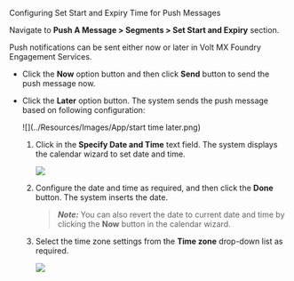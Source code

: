                             

Configuring Set Start and Expiry Time for Push Messages

Navigate to **Push A Message > Segments > Set Start and Expiry** section.

Push notifications can be sent either now or later in Volt MX Foundry Engagement Services.

*   Click the **Now** option button and then click **Send** button to send the push message now.

*   Click the **Later** option button. The system sends the push message based on following configuration:  
    
      
    ![](../Resources/Images/App/start time later.png)  
    
    1.  Click in the **Specify Date and Time** text field. The system displays the calendar wizard to set date and time.
        
          
        ![](../Resources/Images/App/Later.png)
        
    2.  Configure the date and time as required, and then click the **Done** button. The system inserts the date.  
          
        
        > **_Note:_** You can also revert the date to current date and time by clicking the **Now** button in the calendar wizard.  
        
    3.  Select the time zone settings from the **Time zone** drop-down list as required.
        
          
        ![](../Resources/Images/App/timezone.png)
